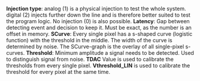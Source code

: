 
**Injection type**: analog (1) is a physical injection to test the whole system. digital (2) injects further down the line and is therefore better suited to test the program logic. No injection (0) is also possible.
**Latency**: Gap between detecting event and decision to keep it. Must be exact, as the number is an offset in memory.
**SCurve**: Every single pixel has a s-shaped curve (logistic function) with the threshold in the middle. The width of the curve is determined by noise. The SCurve-graph is the overlay of all single-pixel s-curves.
**Threshold**: Minimum amplitude a signal needs to be detected. Used to distinguish signal from noise. **TDAC** Value is used to calibrate the thresholds from every single pixel. **Vthreshold_LIN** is used to calibrate the threshold for every pixel at the same time.
